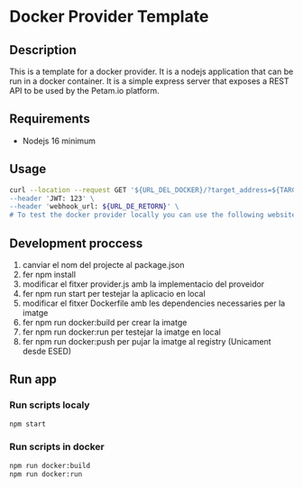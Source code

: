 # Docker Provider Template

## Description

This is a template for a docker provider. It is a nodejs application that can be run in a docker container. It is a simple express server that exposes a REST API to be used by the Petam.io platform.

## Requirements

- Nodejs 16 minimum

## Usage

```sh
curl --location --request GET '${URL_DEL_DOCKER}/?target_address=${TARGET_SCAN} \
--header 'JWT: 123' \
--header 'webhook_url: ${URL_DE_RETORN}' \
# To test the docker provider locally you can use the following website https://requestcatcher.com/ to get the webhook_url
```

## Development proccess

1. canviar el nom del projecte al package.json
2. fer npm install
3. modificar el fitxer provider.js amb la implementacio del proveidor
4. fer npm run start per testejar la aplicacio en local
5. modificar el fitxer Dockerfile amb les dependencies necessaries per la imatge
6. fer npm run docker:build per crear la imatge
7. fer npm run docker:run per testejar la imatge en local
8. fer npm run docker:push per pujar la imatge al registry (Unicament desde ESED)

## Run app

### Run scripts localy

```sh
npm start
```

### Run scripts in docker

```sh
npm run docker:build
npm run docker:run
```
